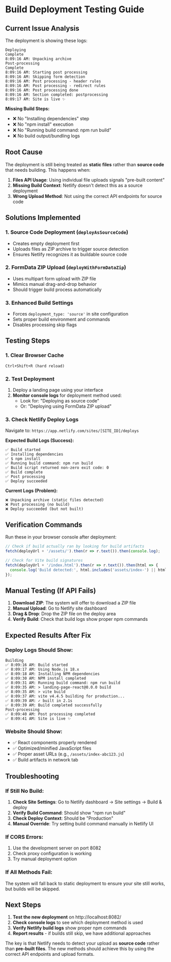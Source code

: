# Build Deployment Testing Guide

## Current Issue Analysis

The deployment is showing these logs:
```
Deploying
Complete
8:09:16 AM: Unpacking archive
Post-processing
Complete
8:09:16 AM: Starting post processing
8:09:16 AM: Skipping form detection
8:09:16 AM: Post processing - header rules
8:09:16 AM: Post processing - redirect rules
8:09:16 AM: Post processing done
8:09:16 AM: Section completed: postprocessing
8:09:17 AM: Site is live ✨
```

**Missing Build Steps:**
- ❌ No "Installing dependencies" step
- ❌ No "npm install" execution  
- ❌ No "Running build command: npm run build"
- ❌ No build output/bundling logs

## Root Cause

The deployment is still being treated as **static files** rather than **source code** that needs building. This happens when:

1. **Files API Usage**: Using individual file uploads signals "pre-built content"
2. **Missing Build Context**: Netlify doesn't detect this as a source deployment
3. **Wrong Upload Method**: Not using the correct API endpoints for source code

## Solutions Implemented

### 1. Source Code Deployment (`deployAsSourceCode`)
- Creates empty deployment first
- Uploads files as ZIP archive to trigger source detection
- Ensures Netlify recognizes it as buildable source code

### 2. FormData ZIP Upload (`deployWithFormDataZip`)
- Uses multipart form upload with ZIP file
- Mimics manual drag-and-drop behavior
- Should trigger build process automatically

### 3. Enhanced Build Settings
- Forces `deployment_type: 'source'` in site configuration
- Sets proper build environment and commands
- Disables processing skip flags

## Testing Steps

### 1. **Clear Browser Cache**
```
Ctrl+Shift+R (hard reload)
```

### 2. **Test Deployment**
1. Deploy a landing page using your interface
2. **Monitor console logs** for deployment method used:
   - Look for: "Deploying as source code" 
   - Or: "Deploying using FormData ZIP upload"

### 3. **Check Netlify Deploy Logs**
Navigate to: `https://app.netlify.com/sites/[SITE_ID]/deploys`

**Expected Build Logs (Success):**
```
✅ Build started
✅ Installing dependencies
✅ $ npm install
✅ Running build command: npm run build  
✅ Build script returned non-zero exit code: 0
✅ Build complete
✅ Post processing
✅ Deploy succeeded
```

**Current Logs (Problem):**
```
❌ Unpacking archive (static files detected)
❌ Post processing (no build)
❌ Deploy succeeded (but not built)
```

## Verification Commands

Run these in your browser console after deployment:

```javascript
// Check if build actually ran by looking for build artifacts
fetch(deployUrl + '/assets/').then(r => r.text()).then(console.log);

// Check for Vite build signatures
fetch(deployUrl + '/index.html').then(r => r.text()).then(html => {
  console.log('Build detected:', html.includes('assets/index-') || html.includes('/assets/'));
});
```

## Manual Testing (If API Fails)

1. **Download ZIP**: The system will offer to download a ZIP file
2. **Manual Upload**: Go to Netlify site dashboard
3. **Drag & Drop**: Drop the ZIP file on the deploy area
4. **Verify Build**: Check that build logs show proper npm commands

## Expected Results After Fix

### Deploy Logs Should Show:
```
Building
✅ 8:09:16 AM: Build started
✅ 8:09:17 AM: Using Node.js 18.x
✅ 8:09:18 AM: Installing NPM dependencies
✅ 8:09:30 AM: NPM install completed
✅ 8:09:31 AM: Running build command: npm run build
✅ 8:09:35 AM: > landing-page-react@0.0.0 build
✅ 8:09:35 AM: > vite build
✅ 8:09:37 AM: vite v4.4.5 building for production...
✅ 8:09:39 AM: ✓ built in 2.1s
✅ 8:09:39 AM: Build completed successfully
Post-processing
✅ 8:09:40 AM: Post processing completed
✅ 8:09:41 AM: Site is live ✨
```

### Website Should Show:
- ✅ React components properly rendered
- ✅ Optimized/minified JavaScript files
- ✅ Proper asset URLs (e.g., `/assets/index-abc123.js`)
- ✅ Build artifacts in network tab

## Troubleshooting

### If Still No Build:
1. **Check Site Settings**: Go to Netlify dashboard → Site settings → Build & deploy
2. **Verify Build Command**: Should show "npm run build"
3. **Check Deploy Context**: Should be "Production"
4. **Manual Override**: Try setting build command manually in Netlify UI

### If CORS Errors:
1. Use the development server on port 8082
2. Check proxy configuration is working
3. Try manual deployment option

### If All Methods Fail:
The system will fall back to static deployment to ensure your site still works, but builds will be skipped.

## Next Steps

1. **Test the new deployment** on http://localhost:8082/
2. **Check console logs** to see which deployment method is used
3. **Verify Netlify build logs** show proper npm commands
4. **Report results** - if builds still skip, we have additional approaches

The key is that Netlify needs to detect your upload as **source code** rather than **pre-built files**. The new methods should achieve this by using the correct API endpoints and upload formats.
